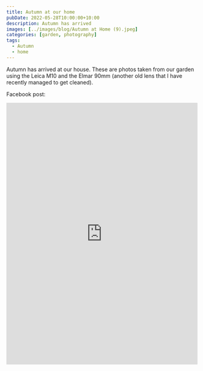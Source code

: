 ```yaml
---
title: Autumn at our home
pubDate: 2022-05-28T10:00:00+10:00
description: Autumn has arrived
images: [../images/blog/Autumn at Home (9).jpeg]
categories: [garden, photography]
tags:
  - Autumn
  - home
---
```


Autumn has arrived at our house. These are photos taken from our garden using the Leica M10 and the Elmar 90mm (another old lens that I have recently managed to get cleaned).

Facebook post:

<iframe src="https://www.facebook.com/plugins/post.php?href=https%3A%2F%2Fwww.facebook.com%2Fchris1.tham%2Fposts%2Fpfbid02i2voMVvPRaT57jRDBbaGAR9EiyJFtgHfXZWLYaG5uKd7d4AAubpqKnjpK5QV4hEol&show_text=true&width=500" width="500" height="684" style="border:none;overflow:hidden" scrolling="no" frameborder="0" allowfullscreen="true" allow="autoplay; clipboard-write; encrypted-media; picture-in-picture; web-share"></iframe>
